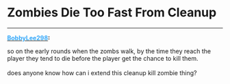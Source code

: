 # Zombies Die Too Fast From Cleanup


---
<strong><span style="text-decoration: underline"><span style="color:#34a7f9;">BobbyLee298</span></span>:</strong>

<p>so on the early rounds when the zombs walk, by the time they reach the player they tend to die before the player get the chance to kill them.<br /><br />does anyone know how can i extend this cleanup kill zombie thing?</p>
